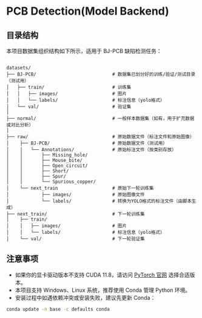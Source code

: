 # PCB Detection(Model Backend)

## 目录结构

本项目数据集组织结构如下所示，适用于 BJ-PCB 缺陷检测任务：

```plaintext

datasets/
├── BJ-PCB/                            # 数据集已划分好的训练/验证/测试目录（测试用）
│   ├── train/                         # 训练集
│   │   ├── images/                    # 图片
│   │   └── labels/                    # 标注信息（yolo格式）
│   └── val/                           # 验证集
│
├── normal/                            # 一般样本数据集（如有，用于扩充数据或对比分析）
│
├── raw/                               # 原始数据文件（标注文件和原始图像）
│    ├── BJ-PCB/                       # 原始数据文件（测试用）
│    │   └── Annotations/              # 原始标注文件（按类别存放）
│    │       ├── Missing_hole/
│    │       ├── Mouse_bite/
│    │       ├── Open_circuit/
│    │       ├── Short/
│    │       ├── Spur/
│    │       └── Spurious_copper/
│    └── next_train                    # 原始下一轮训练集
│            ├── images/               # 原始图像文件
│            └── labels/               # 转换为YOLO格式的标注文件（由脚本生成）
├── next_train/                        # 下一轮训练集
│    ├── train/                    
│    │   ├── images/                   # 图片
│    │   └── labels/                   # 标注信息（yolo格式）
│    └── val/                          # 下一轮验证集

```

## 注意事项

* 如果你的显卡驱动版本不支持 CUDA 11.8，请访问 [PyTorch 官网](https://pytorch.org/get-started/locally/) 选择合适版本。
* 本项目支持 Windows、Linux 系统，推荐使用 Conda 管理 Python 环境。
* 安装过程中如遇依赖冲突或安装失败，建议先更新 Conda：

```bash
conda update -n base -c defaults conda
```
